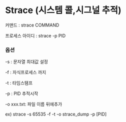 # Strace (시스템 콜,시그널 추적)

커맨드 : strace COMMAND

프로세스 아이디 : strace -p PID



### 옵션

-s : 문자열 최대값 설정

-f : 자식프로세스 까지

-t : 타임스탬프

-p : PID 추적시작

-o xxx.txt: 파일 이름 뒤에추가



ex) strace -s 65535 -f -t -o strace_dump -p [PID]


